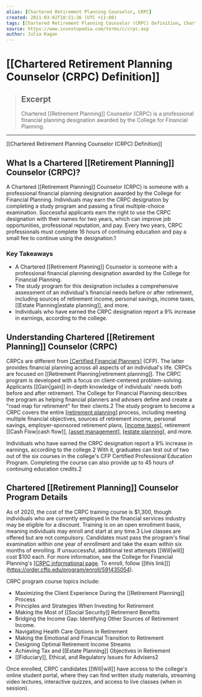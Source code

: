 ```yaml
---
alias: [Chartered Retirement Planning Counselor, CRPC]
created: 2021-03-02T18:51:36 (UTC +11:00)
tags: [Chartered Retirement Planning Counselor (CRPC) Definition, Chartered Retirement Planning Counselor (CRPC) Definition]
source: https://www.investopedia.com/terms/c/crpc.asp
author: Julia Kagan
---
```


# [[Chartered Retirement Planning Counselor (CRPC) Definition]]

> ## Excerpt
> Chartered [[Retirement Planning]] Counselor (CRPC) is a professional financial planning designation awarded by the College for Financial Planning.

---

[[Chartered Retirement Planning Counselor (CRPC) Definition]]
## What Is a Chartered [[Retirement Planning]] Counselor (CRPC)?

A Chartered [[Retirement Planning]] Counselor (CRPC) is someone with a professional financial planning designation awarded by the College for Financial Planning. Individuals may earn the CRPC designation by completing a study program and passing a final multiple-choice examination. Successful applicants earn the right to use the CRPC designation with their names for two years, which can improve job opportunities, professional reputation, and pay. Every two years, CRPC professionals must complete 16 hours of continuing education and pay a small fee to continue using the designation.1

### Key Takeaways

-   A Chartered [[Retirement Planning]] Counselor is someone with a professional financial planning designation awarded by the College for Financial Planning.
-   The study program for this designation includes a comprehensive assessment of an individual's financial needs before or after retirement, including sources of retirement income, personal savings, income taxes, [[Estate Planning|estate planning]], and more.
-   Individuals who have earned the CRPC designation report a 9% increase in earnings, according to the college.

## Understanding Chartered [[Retirement Planning]] Counselor (CRPC)

CRPCs are different from [[Certified Financial Planners]](https://www.investopedia.com/terms/c/cfp.asp) (CFP). The latter provides financial planning across all aspects of an individual's life. CRPCs are focused on [[Retirement Planning|retirement planning]]. The CRPC program is developed with a focus on client-centered problem-solving. Applicants [[Gain|gain]] in-depth knowledge of individuals' needs both before and after retirement. The College for Financial Planning describes the program as helping financial planners and advisers define and create a "road map for retirement" for their clients.2 The study program to become a CRPC covers the entire [[retirement planning]](https://www.investopedia.com/terms/r/retirement-planning.asp) process, including meeting multiple financial objectives, sources of retirement income, personal savings, employer-sponsored retirement plans, [[income taxes]](https://www.investopedia.com/terms/i/incometax.asp), retirement [[Cash Flow|cash flow]], [[asset management]](https://www.investopedia.com/terms/a/assetmanagement.asp), [[estate planning]](https://www.investopedia.com/terms/e/estateplanning.asp), and more.

Individuals who have earned the CRPC designation report a 9% increase in earnings, according to the college.2 With it, graduates can test out of two out of the six courses in the college's CFP Certified Professional Education Program. Completing the course can also provide up to 45 hours of continuing education credits.2

## Chartered [[Retirement Planning]] Counselor Program Details

As of 2020, the cost of the CRPC training course is $1,300, though individuals who are currently employed in the financial services industry may be eligible for a discount. Training is on an open enrollment basis, meaning individuals may enroll and start at any time.3 Live classes are offered but are not compulsory. Candidates must pass the program's final examination within one year of enrollment and take the exam within six months of enrolling. If unsuccessful, additional test attempts [[Will|will]] cost $100 each. For more information, see the College for Financial Planning's [[CRPC informational page](http://www.cffpinfo.com/crpc#course-details). To enroll, follow [[this link]]](https://order.cffp.edu/program/enroll/591435054).

CRPC program course topics include:

-   Maximizing the Client Experience During the [[Retirement Planning]] Process
-   Principles and Strategies When Investing for Retirement
-   Making the Most of [[Social Security]] Retirement Benefits
-   Bridging the Income Gap: Identifying Other Sources of Retirement Income.
-   Navigating Health Care Options in Retirement
-   Making the Emotional and Financial Transition to Retirement
-   Designing Optimal Retirement Income Streams
-   Achieving Tax and [[Estate Planning]] Objectives in Retirement
-   [[Fiduciary]], Ethical, and Regulatory Issues for Advisers2

Once enrolled, CRPC candidates [[Will|will]] have access to the college's online student portal, where they can find written study materials, streaming video lectures, interactive quizzes, and access to live classes (when in session).
